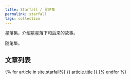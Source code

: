```yaml
---
title: Starfall / 星落集
permalink: starfall
tags: collection
---
```


星落集，介绍星星落下和后来的故事。

随笔集。

## 文章列表

{% for article in site.starfall%}
<a href="{{article.url}}">
    {{ article.title }}
</a>
{% endfor %}
